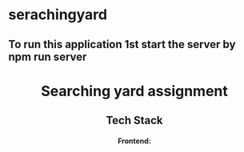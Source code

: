 # serachingyard

## To run this application 1st start the server  by npm run server


<h1 align="center">Searching yard assignment</h1>

<h2 align="center">Tech Stack</h2>


<h4 align="center">Frontend:</h4>
